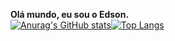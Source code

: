 <b> Olá mundo, eu sou o Edson.</b>
<br>
[![Anurag's GitHub stats](https://github-readme-stats.vercel.app/api?username=edintwi&show_icons=true&theme=dark)](https://github.com/anuraghazra/github-readme-stats&theme=dark)[![Top Langs](https://github-readme-stats.vercel.app/api/top-langs/?username=edintwi&show_icons=true&theme=dark)](https://github.com/anuraghazra/github-readme-stats)
